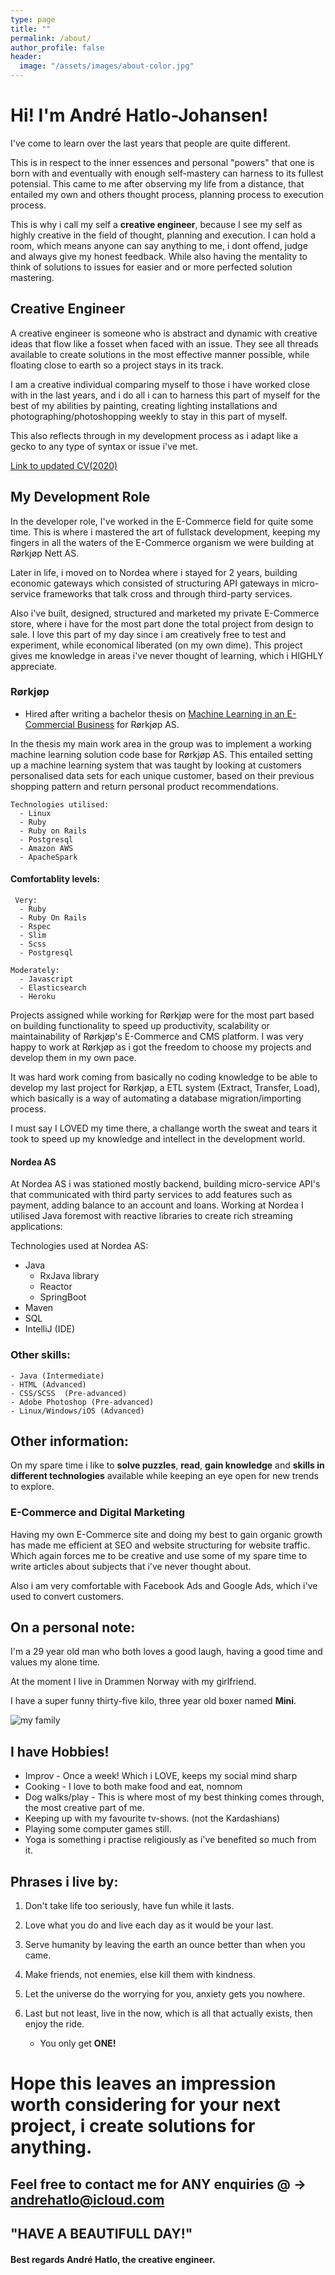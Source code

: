 ```yaml
---
type: page
title: ""
permalink: /about/
author_profile: false
header:
  image: "/assets/images/about-color.jpg"
---
```


# Hi! I'm André Hatlo-Johansen!

I've come to learn over the last years that people are quite different.

This is in respect to the inner essences and personal "powers" that one is born with and eventually with enough self-mastery can harness to its fullest potensial. This came to me after observing my life from a distance, that entailed my own and others thought process, planning process to execution process.

This is why i call my self a **creative engineer**, because I see my self as highly creative in the field of thought, planning and execution. I can hold a room, which means anyone can say anything to me, i dont offend, judge and always give my honest feedback. While also having the mentality to think of solutions to issues for easier and or more perfected solution mastering.

## Creative Engineer

A creative engineer is someone who is abstract and dynamic with creative ideas that flow like a fosset when faced with an issue. They see all threads available to create solutions in the most effective manner possible, while floating close to earth so a project stays in its track.

I am a creative individual comparing myself to those i have worked close with in the last years, and i do all i can to harness this part of myself for the best of my abilities by painting, creating lighting installations and photographing/photoshopping weekly to stay in this part of myself.

This also reflects through in my development process as i adapt like a gecko to any type of syntax or issue i've met.

[Link to updated CV(2020)](https://drive.google.com/file/d/1hsQ-YoPXCy-37s0ataECXT1CD7Bl_IAi/view)

## My Development Role

In the developer role, I've worked in the E-Commerce field for quite some time. This is where i mastered the art of fullstack development, keeping my fingers in all the waters of the E-Commerce organism we were building at Rørkjøp Nett AS.

Later in life, i moved on to Nordea where i stayed for 2 years, building economic gateways which consisted of structuring API gateways in micro-service frameworks that talk cross and through third-party services.

Also i've built, designed, structured and marketed my private E-Commerce store, where i have for the most part done the total project from design to sale. I love this part of my day since i am creatively free to test and experiment, while economical liberated (on my own dime). This project gives me knowledge in areas i've never thought of learning, which i HIGHLY appreciate.

### Rørkjøp

* Hired after writing a bachelor thesis on [Machine Learning in an E-Commercial Business](https://drive.google.com/open?id=1ZTvTA2Uo2WnMI_grts0aJcPWlR_Hje06) for Rørkjøp AS.

In the thesis my main work area in the group was to implement a working machine learning solution code base for Rørkjøp AS. This entailed setting up a machine learning system that was taught by looking at customers personalised data sets for each unique customer, based on their previous shopping pattern and return personal product recommendations.

    Technologies utilised:
      - Linux
      - Ruby
      - Ruby on Rails
      - Postgresql
      - Amazon AWS
      - ApacheSpark

#### Comfortablity levels:

     Very:
      - Ruby
      - Ruby On Rails
      - Rspec
      - Slim
      - Scss
      - Postgresql

    Moderately:
      - Javascript
      - Elasticsearch
      - Heroku

Projects assigned while working for Rørkjøp were for the most part based on building functionality to speed up productivity, scalability or maintainability of Rørkjøp's E-Commerce and CMS platform. I was very happy to work at Rørkjøp as i got the freedom to choose my projects and develop them in my own pace.

It was hard work coming from basically no coding knowledge to be able to develop my last project for Rørkjøp, a ETL system (Extract, Transfer, Load), which basically is a way of automating a database migration/importing process.  

I must say I LOVED my time there, a challange worth the sweat and tears it took to speed up my knowledge and intellect in the development world.

#### Nordea AS

At Nordea AS i was stationed mostly backend, building micro-service API's that communicated with third party services to add features such as payment, adding balance to an account and loans. Working at Nordea I utilised Java foremost with reactive libraries to create rich streaming applications:

Technologies used at Nordea AS:

- Java
  - RxJava library
  - Reactor
  - SpringBoot
- Maven
- SQL
- IntelliJ (IDE)

### Other skills:

    - Java (Intermediate)
    - HTML (Advanced)
    - CSS/SCSS  (Pre-advanced)
    - Adobe Photoshop (Pre-advanced)
    - Linux/Windows/iOS (Advanced)

## Other information:

On my spare time i like to **solve puzzles**, **read**, **gain knowledge** and **skills in different technologies** available while keeping an eye open for new trends to explore.

### E-Commerce and Digital Marketing

Having my own E-Commerce site and doing my best to gain organic growth has made me efficient at SEO and website structuring for website traffic. Which again forces me to be creative and use some of my spare time to write articles about subjects that i've never thought about.

Also i am very comfortable with Facebook Ads and Google Ads, which i've used to convert customers.

## On a personal note:

I'm a 29 year old man who both loves a good laugh, having a good time and values my alone time.

At the moment I live in Drammen Norway with my girlfriend.

I have a super funny thirty-five kilo, three year old boxer named **Mini**.

<img src="/assets/images/fam.jpg" alt="my family"/>

## I have Hobbies!

- Improv - Once a week! Which i LOVE, keeps my social mind sharp
- Cooking - I love to both make food and eat, nomnom
- Dog walks/play - This is where most of my best thinking comes through, the most creative part of me.
- Keeping up with my favourite tv-shows. (not the Kardashians)
- Playing some computer games still.
- Yoga is something i practise religiously as i've benefited so much from it.

## Phrases i live by:

1. Don't take life too seriously, have fun while it lasts.

2. Love what you do and live each day as it would be your last.

3. Serve humanity by leaving the earth an ounce better than when you came.

4. Make friends, not enemies, else kill them with kindness.

5. Let the universe do the worrying for you, anxiety gets you nowhere.

6. Last but not least, live in the now, which is all that actually exists, then enjoy the ride.
   - You only get **ONE!**

# Hope this leaves an impression worth considering for your next project, i create solutions for anything.

## Feel free to contact me for ANY enquiries @ -> [andrehatlo@icloud.com](mailto:andrehatlo@icloud.com)

## "HAVE A BEAUTIFULL DAY!"
#### Best regards André Hatlo, the creative engineer.
